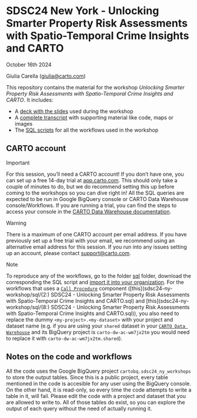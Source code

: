 # SDSC24 New York - Unlocking Smarter Property Risk Assessments with Spatio-Temporal Crime Insights and CARTO

October 16th 2024

Giulia Carella (giulia@carto.com)

This repository contains the material for the workshop *Unlocking Smarter Property Risk Assessments with Spatio-Temporal Crime Insights and CARTO*. It includes:

- A [deck with the slides](https://docs.google.com/presentation/d/1NH8p9kP1c1hgGg3OfSsYHo4RSsxpHlHz6ZVvJU20FrI/edit#slide=id.g306c8fd83b6_0_1517) used during the workshop
- A [complete transcript](https://github.com/CartoDB/research-public/blob/master/sdsc24-ny-workshop/transcript.md) with supporting material like code, maps or images
- The [SQL scripts](/sdsc24-ny-workshop/sql) for all the workflows used in the workshop

## CARTO account

> [!IMPORTANT]
> For this session, you’ll need a CARTO account! If you don’t have one, you can set up a free 14-day trial at [app.carto.com](app.carto.com). This should only take a couple of minutes to do, but we do recommend setting this up before coming to the workshops so you can dive right in! All the SQL queries are expected to be run in Google BigQuery console or CARTO Data Warehouse console/Workflows. If you are running a trial, you can find the steps to access your console in the [CARTO Data Warehouse documentation](https://docs.carto.com/carto-user-manual/connections/carto-data-warehouse).

> [!WARNING]
> There is a maximum of one CARTO account per email address. If you have previously set up a free trial with your email, we recommend using an alternative email address for this session. If you run into any issues setting up an account, please contact support@carto.com.

> [!NOTE]
> To reproduce any of the workflows, go to the folder [sql](/sdsc24-ny-workshop/sql) folder, download the corresponding the SQL script and [import it into your organization](https://docs.carto.com/carto-user-manual/workflows/sharing-workflows#import-a-workflow-from-a-sql-file). For the workflows that uses a [`Call Procedure`](https://docs.carto.com/carto-user-manual/workflows/components/custom#call-procedure) component ([this](sdsc24-ny-workshop/sql/(2:) SDSC24 - Unlocking Smarter Property Risk Assessments with Spatio-Temporal Crime Insights and CARTO.sql) and [this](sdsc24-ny-workshop/sql/(8:) SDSC24 - Unlocking Smarter Property Risk Assessments with Spatio-Temporal Crime Insights and CARTO.sql)), you also need to replace the dummy `<my-project>.<my-dataset>` with your project and dataset name (e.g. if you are using your `shared` dataset in your [`CARTO Data Warehouse`](https://docs.carto.com/carto-user-manual/connections/carto-data-warehouse) and its BigQuery project is `carto-dw-ac-wm7jx2tm` you would need to replace it with `carto-dw-ac-wm7jx2tm.shared`). 

## Notes on the code and workflows

All the code uses the Google BigQuery project `cartobq.sdsc24_ny_workshops` to store the output tables. Since this is a public project, every table mentioned in the code is accesible for any user using the BigQuery console. On the other hand, it is read-only, so every time the code attempts to write a table in it, will fail. Please edit the code with a project and dataset that you are allowed to write to. All of those tables do exist, so you can explore the output of each query without the need of actually running it.

